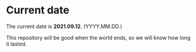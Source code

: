 # Current date

The current date is **2021.09.12.** (YYYY.MM.DD.)

This repository will be good when the world ends, so we will know how long it lasted.